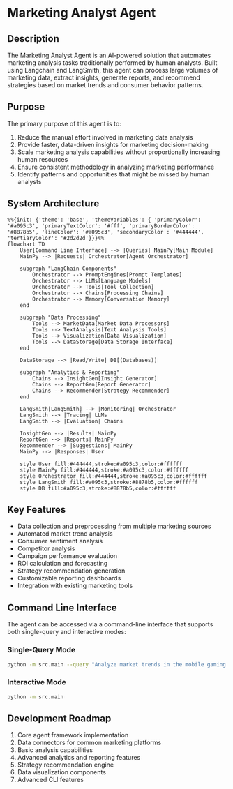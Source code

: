 # Marketing Analyst Agent

## Description

The Marketing Analyst Agent is an AI-powered solution that automates marketing analysis tasks traditionally performed by human analysts. Built using Langchain and LangSmith, this agent can process large volumes of marketing data, extract insights, generate reports, and recommend strategies based on market trends and consumer behavior patterns.

## Purpose

The primary purpose of this agent is to:

1. Reduce the manual effort involved in marketing data analysis
2. Provide faster, data-driven insights for marketing decision-making
3. Scale marketing analysis capabilities without proportionally increasing human resources
4. Ensure consistent methodology in analyzing marketing performance
5. Identify patterns and opportunities that might be missed by human analysts

## System Architecture

```mermaid
%%{init: {'theme': 'base', 'themeVariables': { 'primaryColor': '#a095c3', 'primaryTextColor': '#fff', 'primaryBorderColor': '#8878b5', 'lineColor': '#a095c3', 'secondaryColor': '#444444', 'tertiaryColor': '#2d2d2d'}}}%%
flowchart TD
    User[Command Line Interface] --> |Queries| MainPy[Main Module]
    MainPy --> |Requests| Orchestrator[Agent Orchestrator]

    subgraph "LangChain Components"
        Orchestrator --> PromptEngines[Prompt Templates]
        Orchestrator --> LLMs[Language Models]
        Orchestrator --> Tools[Tool Collection]
        Orchestrator --> Chains[Processing Chains]
        Orchestrator --> Memory[Conversation Memory]
    end

    subgraph "Data Processing"
        Tools --> MarketData[Market Data Processors]
        Tools --> TextAnalysis[Text Analysis Tools]
        Tools --> Visualization[Data Visualization]
        Tools --> DataStorage[Data Storage Interface]
    end

    DataStorage --> |Read/Write| DB[(Databases)]

    subgraph "Analytics & Reporting"
        Chains --> InsightGen[Insight Generator]
        Chains --> ReportGen[Report Generator]
        Chains --> Recommender[Strategy Recommender]
    end

    LangSmith[LangSmith] --> |Monitoring| Orchestrator
    LangSmith --> |Tracing| LLMs
    LangSmith --> |Evaluation| Chains

    InsightGen --> |Results| MainPy
    ReportGen --> |Reports| MainPy
    Recommender --> |Suggestions| MainPy
    MainPy --> |Responses| User

    style User fill:#444444,stroke:#a095c3,color:#ffffff
    style MainPy fill:#444444,stroke:#a095c3,color:#ffffff
    style Orchestrator fill:#444444,stroke:#a095c3,color:#ffffff
    style LangSmith fill:#a095c3,stroke:#8878b5,color:#ffffff
    style DB fill:#a095c3,stroke:#8878b5,color:#ffffff
```

## Key Features

- Data collection and preprocessing from multiple marketing sources
- Automated market trend analysis
- Consumer sentiment analysis
- Competitor analysis
- Campaign performance evaluation
- ROI calculation and forecasting
- Strategy recommendation generation
- Customizable reporting dashboards
- Integration with existing marketing tools

## Command Line Interface

The agent can be accessed via a command-line interface that supports both single-query and interactive modes:

### Single-Query Mode

```bash
python -m src.main --query "Analyze market trends in the mobile gaming industry"
```

### Interactive Mode

```bash
python -m src.main
```

## Development Roadmap

1. Core agent framework implementation
2. Data connectors for common marketing platforms
3. Basic analysis capabilities
4. Advanced analytics and reporting features
5. Strategy recommendation engine
6. Data visualization components
7. Advanced CLI features

